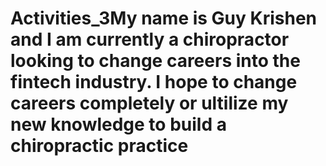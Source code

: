 # Activities_3My name is Guy Krishen and I am currently a chiropractor looking to change careers into the fintech industry. I hope to change careers completely or ultilize my new knowledge to build a chiropractic practice
